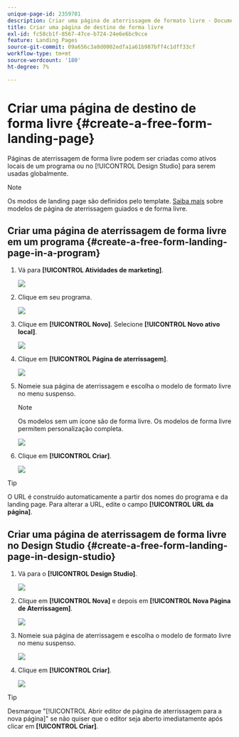 ```yaml
---
unique-page-id: 2359701
description: Criar uma página de aterrissagem de formato livre - Documentação do Marketo - Documentação do produto
title: Criar uma página de destino de forma livre
exl-id: fc58cb1f-8567-47ce-b724-24e6e6bc9cce
feature: Landing Pages
source-git-commit: 09a656c3a0d0002edfa1a61b987bff4c1dff33cf
workflow-type: tm+mt
source-wordcount: '180'
ht-degree: 7%

---
```


# Criar uma página de destino de forma livre {#create-a-free-form-landing-page}

Páginas de aterrissagem de forma livre podem ser criadas como ativos locais de um programa ou no [!UICONTROL Design Studio] para serem usadas globalmente.

>[!NOTE]
>
>Os modos de landing page são definidos pelo template. [Saiba mais](/help/marketo/product-docs/demand-generation/landing-pages/understanding-landing-pages/understanding-free-form-vs-guided-landing-pages.md) sobre modelos de página de aterrissagem guiados e de forma livre.

## Criar uma página de aterrissagem de forma livre em um programa {#create-a-free-form-landing-page-in-a-program}

1. Vá para **[!UICONTROL Atividades de marketing]**.

   ![](assets/login-marketing-activities.png)

1. Clique em seu programa.

   ![](assets/image2015-5-19-12-3a46-3a47.png)

1. Clique em **[!UICONTROL Novo]**. Selecione **[!UICONTROL Novo ativo local]**.

   ![](assets/image2015-5-19-12-3a47-3a27.png)

1. Clique em **[!UICONTROL Página de aterrissagem]**.

   ![](assets/image2014-9-16-12-3a58-3a49.png)

1. Nomeie sua página de aterrissagem e escolha o modelo de formato livre no menu suspenso.

   >[!NOTE]
   >
   >Os modelos sem um ícone são de forma livre. Os modelos de forma livre permitem personalização completa.

   ![](assets/image2015-5-19-12-3a51-3a13.png)

1. Clique em **[!UICONTROL Criar]**.

   ![](assets/image2015-5-19-12-3a52-3a8.png)

>[!TIP]
>
>O URL é construído automaticamente a partir dos nomes do programa e da landing page. Para alterar a URL, edite o campo **[!UICONTROL URL da página]**.

## Criar uma página de aterrissagem de forma livre no Design Studio {#create-a-free-form-landing-page-in-design-studio}

1. Vá para o **[!UICONTROL Design Studio]**.

   ![](assets/designstudio.png)

1. Clique em **[!UICONTROL Nova]** e depois em **[!UICONTROL Nova Página de Aterrissagem]**.

   ![](assets/image2014-9-16-13-3a0-3a43.png)

1. Nomeie sua página de aterrissagem e escolha o modelo de formato livre no menu suspenso.

   ![](assets/image2015-5-19-13-3a30-3a25.png)

1. Clique em **[!UICONTROL Criar]**.

   ![](assets/image2015-5-19-13-3a33-3a43.png)

>[!TIP]
>
>Desmarque &quot;[!UICONTROL Abrir editor de página de aterrissagem para a nova página]&quot; se não quiser que o editor seja aberto imediatamente após clicar em **[!UICONTROL Criar]**.
